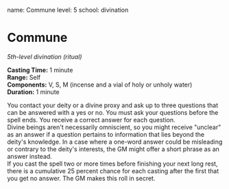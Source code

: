 name: Commune
level: 5
school: divination

# Commune 
_5th-level divination (ritual)_ 

**Casting Time:** 1 minute    
**Range:** Self    
**Components:** V, S, M (incense and a vial of holy or unholy water)    
**Duration:** 1 minute 

You contact your deity or a divine proxy and ask up to three questions that can be answered with a yes or no. You must ask your questions before the spell ends. You receive a correct answer for each question.    
Divine beings aren't necessarily omniscient, so you might receive "unclear" as an answer if a question pertains to information that lies beyond the deity's knowledge. In a case where a one-word answer could be misleading or contrary to the deity's interests, the GM might offer a short phrase as an answer instead.    
If you cast the spell two or more times before finishing your next long rest, there is a cumulative 25 percent chance for each casting after the first that you get no answer. The GM makes this roll in secret. 